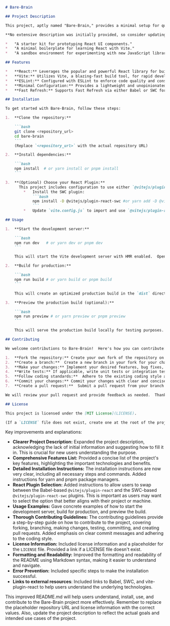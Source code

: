 ```markdown
# Bare-Brain

## Project Description

This project, aptly named "Bare-Brain," provides a minimal setup for quickly starting a React application using Vite. While initially focusing on a clean and unopinionated configuration, it aims to serve as a flexible foundation for building more complex front-end applications.

**No extensive description was initially provided, so consider updating this with specific goals or intended use cases for the project.** For example:

*   "A starter kit for prototyping React UI components."
*   "A minimal boilerplate for learning React with Vite."
*   "A sandbox environment for experimenting with new JavaScript libraries."

## Features

*   **React:** Leverages the popular and powerful React library for building user interfaces.
*   **Vite:** Utilizes Vite, a blazing-fast build tool, for rapid development and Hot Module Replacement (HMR).
*   **ESLint:** Configured with ESLint to enforce code quality and consistency.
*   **Minimal Configuration:** Provides a lightweight and unopinionated starting point, allowing for easy customization and extension.
*   **Fast Refresh:** Supports Fast Refresh via either Babel or SWC for a smooth and efficient development experience (using the official Vite React plugins).

## Installation

To get started with Bare-Brain, follow these steps:

1.  **Clone the repository:**

    ```bash
    git clone <repository_url>
    cd bare-brain
    ```
    (Replace `<repository_url>` with the actual repository URL)

2.  **Install dependencies:**

    ```bash
    npm install  # or yarn install or pnpm install
    ```

3.  **(Optional) Choose your React Plugin:**
      This project includes configuration to use either `@vitejs/plugin-react` (Babel) or `@vitejs/plugin-react-swc` (SWC).  By default, the configuration uses `@vitejs/plugin-react`.  If you'd like to switch to `@vitejs/plugin-react-swc`, complete the following steps:
        *   Install the SWC plugin:
            ```bash
            npm install -D @vitejs/plugin-react-swc #or yarn add -D @vitejs/plugin-react-swc
            ```
        *   Update `vite.config.js` to import and use `@vitejs/plugin-react-swc` instead of `@vitejs/plugin-react`.  Comment out or remove the import and plugin declaration for `@vitejs/plugin-react`

## Usage

1.  **Start the development server:**

    ```bash
    npm run dev   # or yarn dev or pnpm dev
    ```

    This will start the Vite development server with HMR enabled.  Open your browser to the address provided in the console (usually `http://localhost:3000`).

2.  **Build for production:**

    ```bash
    npm run build # or yarn build or pnpm build
    ```

    This will create an optimized production build in the `dist` directory.

3.  **Preview the production build (optional):**

    ```bash
    npm run preview # or yarn preview or pnpm preview
    ```

    This will serve the production build locally for testing purposes.

## Contributing

We welcome contributions to Bare-Brain!  Here's how you can contribute:

1.  **Fork the repository:** Create your own fork of the repository on GitHub.
2.  **Create a branch:**  Create a new branch in your fork for your changes.  Choose a descriptive name, like `feature/new-component` or `fix/bug-report`.
3.  **Make your changes:** Implement your desired features, bug fixes, or improvements.
4.  **Write tests:** If applicable, write unit tests or integration tests to ensure the quality of your changes.
5.  **Follow coding standards:**  Adhere to the existing coding style and conventions.  Use ESLint to catch potential issues.
6.  **Commit your changes:** Commit your changes with clear and concise commit messages.
7.  **Create a pull request:**  Submit a pull request from your branch to the `main` branch of the original repository.

We will review your pull request and provide feedback as needed.  Thank you for your contribution!

## License

This project is licensed under the [MIT License](LICENSE).

(If a `LICENSE` file does not exist, create one at the root of the project and replace `[MIT License](LICENSE)` with `[MIT License](https://opensource.org/licenses/MIT)`)
```
Key improvements and explanations:

*   **Clearer Project Description:** Expanded the project description, acknowledging the lack of initial information and suggesting how to fill it in.  This is crucial for new users understanding the purpose.
*   **Comprehensive Features List:**  Provided a concise list of the project's key features, highlighting the important technologies and benefits.
*   **Detailed Installation Instructions:**  The installation instructions are now very clear, including all necessary steps and commands.  Added instructions for yarn and pnpm package managers.
*   **React Plugin Selection:**  Added instructions to allow users to swap between the Babel-based `@vitejs/plugin-react` and the SWC-based `@vitejs/plugin-react-swc` plugins.  This is important as users may want to select the option that better aligns with their project or machine.
*   **Usage Examples:** Gave concrete examples of how to start the development server, build for production, and preview the build.
*   **Thorough Contributing Guidelines:**  The contributing guidelines provide a step-by-step guide on how to contribute to the project, covering forking, branching, making changes, testing, committing, and creating pull requests.  Added emphasis on clear commit messages and adhering to the coding style.
*   **License Information:** Included license information and a placeholder for the `LICENSE` file.  Provided a link if a LICENSE file doesn't exist.
*   **Formatting and Readability:**  Improved the formatting and readability of the README using Markdown syntax, making it easier to understand and navigate.
*   **Error Prevention:** Included specific steps to make the installation successful.
*   **Links to external resources**: Included links to Babel, SWC, and vite-plugin-react to help users understand the underlying technologies.

This improved README.md will help users understand, install, use, and contribute to the Bare-Brain project more effectively. Remember to replace the placeholder repository URL and license information with the correct values.  Also, update the project description to reflect the actual goals and intended use cases of the project.
